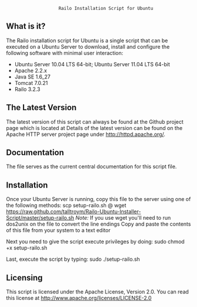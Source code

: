                         Railo Installation Script for Ubuntu

What is it?
-----------
The Railo installation script for Ubuntu is a single script that
can be executed on a Ubuntu Server to download, install and
configure the following software with minimal user interaction:

 * Ubuntu Server 10.04 LTS 64-bit; Ubuntu Server 11.04 LTS 64-bit
 * Apache 2.2.x
 * Java SE 1.6_27
 * Tomcat 7.0.21
 * Railo 3.2.3


The Latest Version
------------------
The latest version of this script can always be found at the
Github project page which is located at 
Details of the latest version can be found on the Apache HTTP
server project page under http://httpd.apache.org/.


Documentation
-------------
The file serves as the current central documentation for this
script file.


Installation
------------
Once your Ubuntu Server is running, copy this file to the server
using one of the following methods:
 scp setup-railo.sh <ubuntu-username>@<server ip>
 wget https://raw.github.com/talltroym/Railo-Ubuntu-Installer-Script/master/setup-railo.sh
  _Note:_ If you use wget you'll need to run dos2unix on the file to convert the line endings
 Copy and paste the contents of this file from your system to a text editor

Next you need to give the script execute privileges by doing:
 sudo chmod +x setup-railo.sh

Last, execute the script by typing: sudo ./setup-railo.sh


Licensing
---------
This script is licensed under the Apache License, Version 2.0.  You can
read this license at http://www.apache.org/licenses/LICENSE-2.0
